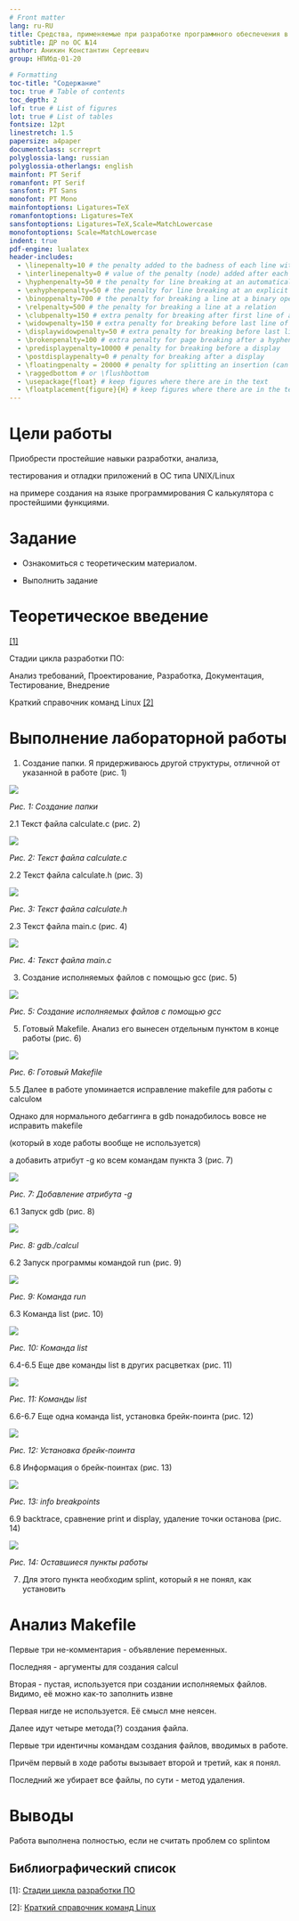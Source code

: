 ```yaml
---
# Front matter
lang: ru-RU
title: Средства, применяемые при разработке программного обеспечения в ОС типа UNIX/Linux
subtitle: ДР по ОС №14
author: Аникин Константин Сергеевич
group: НПИбд-01-20

# Formatting
toc-title: "Содержание"
toc: true # Table of contents
toc_depth: 2
lof: true # List of figures
lot: true # List of tables
fontsize: 12pt
linestretch: 1.5
papersize: a4paper
documentclass: scrreprt
polyglossia-lang: russian
polyglossia-otherlangs: english
mainfont: PT Serif
romanfont: PT Serif
sansfont: PT Sans
monofont: PT Mono
mainfontoptions: Ligatures=TeX
romanfontoptions: Ligatures=TeX
sansfontoptions: Ligatures=TeX,Scale=MatchLowercase
monofontoptions: Scale=MatchLowercase
indent: true
pdf-engine: lualatex
header-includes:
  - \linepenalty=10 # the penalty added to the badness of each line within a paragraph (no associated penalty node) Increasing the value makes tex try to have fewer lines in the paragraph.
  - \interlinepenalty=0 # value of the penalty (node) added after each line of a paragraph.
  - \hyphenpenalty=50 # the penalty for line breaking at an automatically inserted hyphen
  - \exhyphenpenalty=50 # the penalty for line breaking at an explicit hyphen
  - \binoppenalty=700 # the penalty for breaking a line at a binary operator
  - \relpenalty=500 # the penalty for breaking a line at a relation
  - \clubpenalty=150 # extra penalty for breaking after first line of a paragraph
  - \widowpenalty=150 # extra penalty for breaking before last line of a paragraph
  - \displaywidowpenalty=50 # extra penalty for breaking before last line before a display math
  - \brokenpenalty=100 # extra penalty for page breaking after a hyphenated line
  - \predisplaypenalty=10000 # penalty for breaking before a display
  - \postdisplaypenalty=0 # penalty for breaking after a display
  - \floatingpenalty = 20000 # penalty for splitting an insertion (can only be split footnote in standard LaTeX)
  - \raggedbottom # or \flushbottom
  - \usepackage{float} # keep figures where there are in the text
  - \floatplacement{figure}{H} # keep figures where there are in the text
---
```


# Цели работы

Приобрести простейшие навыки разработки, анализа, 

тестирования и отладки приложений в ОС типа UNIX/Linux 

на примере создания на языке программирования С калькулятора с простейшими функциями.


# Задание

- Ознакомиться с теоретическим материалом.

- Выполнить задание 

# Теоретическое введение 

[[1]](https://qalight.ua/ru/baza-znaniy/stadii-tsikla-razrabotki-po/)

Стадии цикла разработки ПО:

Анализ требований, Проектирование, Разработка, Документация, Тестирование, Внедрение

Краткий справочник команд Linux [[2]](https://hpc.icc.ru/documentation/cmnds.pdf)

# Выполнение лабораторной работы

1. Создание папки. Я придерживаюсь другой структуры, отличной от указанной в работе (рис. 1)

![](https://raw.githubusercontent.com/RituLiot/os-14/main/images/1.png)

*Рис. 1: Создание папки*

2.1 Текст файла calculate.c (рис. 2)

![](https://raw.githubusercontent.com/RituLiot/os-14/main/images/2.png)

*Рис. 2: Текст файла calculate.c*

2.2 Текст файла calculate.h (рис. 3)

![](https://raw.githubusercontent.com/RituLiot/os-14/main/images/3.png)

*Рис. 3: Текст файла calculate.h*

2.3 Текст файла main.c (рис. 4)

![](https://raw.githubusercontent.com/RituLiot/os-14/main/images/4.png)

*Рис. 4: Текст файла main.c*

3. Создание исполняемых файлов с помощью gcc (рис. 5)

![](https://raw.githubusercontent.com/RituLiot/os-14/main/images/5.png)

*Рис. 5: Создание исполняемых файлов с помощью gcc*

5. Готовый Makefile. Анализ его вынесен отдельным пунктом в конце работы (рис. 6)

![](https://raw.githubusercontent.com/RituLiot/os-14/main/images/6.png)

*Рис. 6: Готовый Makefile*

5.5 Далее в работе упоминается исправление makefile для работы с calculом

Однако для нормального дебаггинга в gdb понадобилось вовсе не исправить makefile 

(который в ходе работы вообще не используется)

а добавить атрибут -g ко всем командам пункта 3 (рис. 7)

![](https://raw.githubusercontent.com/RituLiot/os-14/main/images/7.png)

*Рис. 7: Добавление атрибута -g*

6.1 Запуск gdb (рис. 8)

![](https://raw.githubusercontent.com/RituLiot/os-14/main/images/8.png)

*Рис. 8: gdb./calcul*

6.2 Запуск программы командой run (рис. 9)

![](https://raw.githubusercontent.com/RituLiot/os-14/main/images/9.png)

*Рис. 9: Команда run*

6.3 Команда list (рис. 10)

![](https://raw.githubusercontent.com/RituLiot/os-14/main/images/10.png)

*Рис. 10: Команда list*

6.4-6.5 Еще две команды list в других расцветках (рис. 11)

![](https://raw.githubusercontent.com/RituLiot/os-14/main/images/11.png)

*Рис. 11: Команды list*

6.6-6.7 Еще одна команда list, установка брейк-поинта (рис. 12)

![](https://raw.githubusercontent.com/RituLiot/os-14/main/images/12.png)

*Рис. 12: Установка брейк-поинта*

6.8 Информация о брейк-поинтах (рис. 13)

![](https://raw.githubusercontent.com/RituLiot/os-14/main/images/13.png)

*Рис. 13: info breakpoints*

6.9 backtrace, сравнение print и display, удаление точки останова (рис. 14)

![](https://raw.githubusercontent.com/RituLiot/os-14/main/images/14.png)

*Рис. 14: Оставшиеся пункты работы*

7. Для этого пункта необходим splint, который я не понял, как установить

# Анализ Makefile

Первые три не-комментария - объявление переменных.

Последняя - аргументы для создания calcul

Вторая - пустая, используется при создании исполняемых файлов. Видимо, её можно как-то заполнить извне

Первая нигде не используется. Её смысл мне неясен.

Далее идут четыре метода(?) создания файла.

Первые три идентичны командам создания файлов, вводимых в работе.

Причём первый в ходе работы вызывает второй и третий, как я понял.

Последний же убирает все файлы, по сути - метод удаления.

# Выводы

Работа выполнена полностью, если не считать проблем со splintом

## Библиографический список

[1]: [Стадии цикла разработки ПО](https://qalight.ua/ru/baza-znaniy/stadii-tsikla-razrabotki-po/)

[2]: [Краткий справочник команд Linux](https://hpc.icc.ru/documentation/cmnds.pdf)
